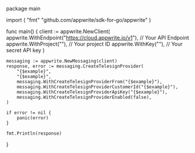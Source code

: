package main

import (
    "fmt"
	"github.com/appwrite/sdk-for-go/appwrite"
)

func main() {
	client := appwrite.NewClient(
        appwrite.WithEndpoint("https://cloud.appwrite.io/v1"), // Your API Endpoint
        appwrite.WithProject(""), // Your project ID
        appwrite.WithKey(""), // Your secret API key
    )

    messaging := appwrite.NewMessaging(client)
    response, error := messaging.CreateTelesignProvider(
        "{$example}",
        "{$example}",
        messaging.WithCreateTelesignProviderFrom("{$example}"),
        messaging.WithCreateTelesignProviderCustomerId("{$example}"),
        messaging.WithCreateTelesignProviderApiKey("{$example}"),
        messaging.WithCreateTelesignProviderEnabled(false),
    )

    if error != nil {
        panic(error)
    }

    fmt.Println(response)
}

